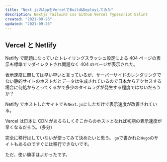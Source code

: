 ```yaml
---
title: "Next.jsのAppをVercelでBuild&Deployしてみた"
description: Nextjs Tailwind css Github Vercel Typescript Eslint
created: "2021-09-26"
updated: "2021-09-26"
---
```


## Vercel と Netlify

Netlify で問題になっていたトレイリングスラッシュ設定による 404 ページの表示も標準でリダイレクトされ問題なく 404 のページが表示された。

表示速度に関しては早い早いと言っているが、サーバーサイドのレンダリングでない静的サイトのホストだとデータは生成されているので日本からアクセスする場合に何処からとってくるかで多少のタイムラグが発生する程度ではないだろうか？

Netlify でホストしたサイトでも`Next.js`にしただけで表示速度が改善されている。

Vercel は日本に CDN があるらしくそこからのホストとなれば初期の表示速度が早くなるだろう。（多分）

完全に移行はしていないが使ってみて決めたいと思う。
`go`で書かれた`Hugo`のサイトもあるのですぐには移行できないです。

ただ、使い勝手はよかったです。
